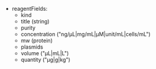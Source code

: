 - reagentFields:
  - kind
  - title (string)
  - purity
  - concentration ("ng/µL|mg/mL|µM|unit/mL|cells/mL")
  - mw (protein)
  - plasmids 
  - volume ("µL|mL|L")
  - quantity ("µg|g|kg")
